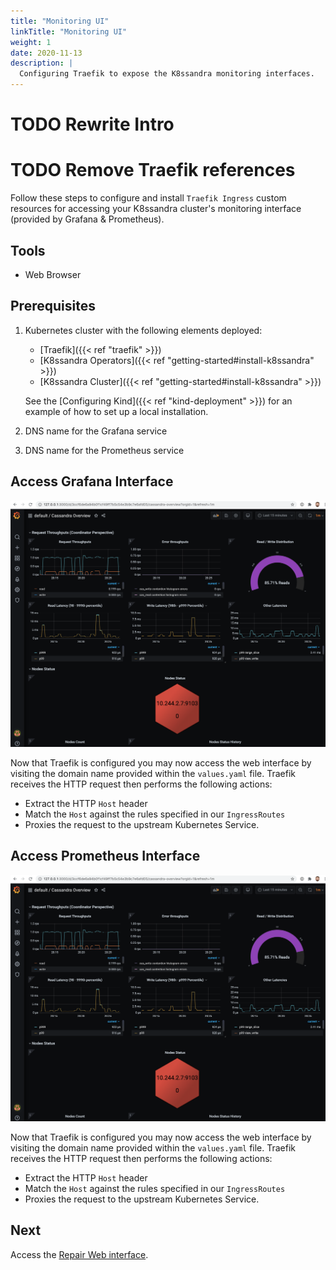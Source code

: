 ```yaml
---
title: "Monitoring UI"
linkTitle: "Monitoring UI"
weight: 1
date: 2020-11-13
description: |
  Configuring Traefik to expose the K8ssandra monitoring interfaces.
---
```


# TODO Rewrite Intro
# TODO Remove Traefik references

Follow these steps to configure and install `Traefik Ingress` custom resources
for accessing your K8ssandra cluster's monitoring interface (provided by Grafana
& Prometheus).

## Tools

* Web Browser

## Prerequisites

1. Kubernetes cluster with the following elements deployed:
   * [Traefik]({{< ref "traefik" >}})
   * [K8ssandra Operators]({{< ref "getting-started#install-k8ssandra" >}})
   * [K8ssandra Cluster]({{< ref "getting-started#install-k8ssandra" >}})

   See the [Configuring Kind]({{< ref "kind-deployment" >}}) for an example of
   how to set up a local installation.
1. DNS name for the Grafana service
1. DNS name for the Prometheus service

## Access Grafana Interface

![Grafana UI](grafana-dashboard.png)

Now that Traefik is configured you may now access the web interface by visiting
the domain name provided within the `values.yaml` file. Traefik receives the
HTTP request then performs the following actions:

* Extract the HTTP `Host` header 
* Match the `Host` against the rules specified in our `IngressRoutes`
* Proxies the request to the upstream Kubernetes Service.

## Access Prometheus Interface

![Prometheus UI](grafana-dashboard.png)

Now that Traefik is configured you may now access the web interface by visiting
the domain name provided within the `values.yaml` file. Traefik receives the
HTTP request then performs the following actions:

* Extract the HTTP `Host` header 
* Match the `Host` against the rules specified in our `IngressRoutes`
* Proxies the request to the upstream Kubernetes Service.

## Next

Access the [Repair Web interface](docs/topics/access-repair-interface/).
